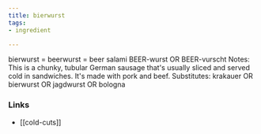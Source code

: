 ```yaml
---
title: bierwurst
tags:
- ingredient

---
```

bierwurst = beerwurst = beer salami BEER-wurst OR BEER-vurscht Notes: This is a chunky, tubular German sausage that's usually sliced and served cold in sandwiches. It's made with pork and beef. Substitutes: krakauer OR bierwurst OR jagdwurst OR bologna

### Links

* [[cold-cuts]]
